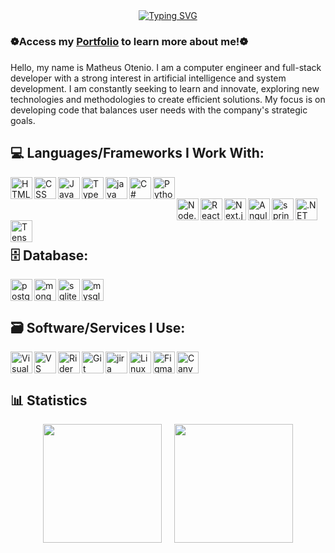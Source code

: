 <link rel="stylesheet" type='text/css' href="https://cdn.jsdelivr.net/gh/devicons/devicon@latest/devicon.min.css" />
          
<div align="center">
  <a href="https://git.io/typing-svg">
  <a href="https://git.io/typing-svg"><img src="https://readme-typing-svg.demolab.com?font=Fira+Code&pause=1000&color=62F729&background=24975C00&center=true&width=435&lines=%E2%82%8A+%CB%9A%E2%82%8A+%E2%9A%9CMatheus+Otenio%E2%9A%9C+%CB%9A+%E2%82%8A%CB%9A;%E2%8B%86%EF%BD%A1%EF%BE%9F%E2%98%81%EF%B8%8E%EF%BD%A1Computer+Engineer%E2%8B%86%EF%BD%A1%E2%98%81%EF%B8%8E%EF%BD%A1%E2%8B%86;%E2%96%91%E2%96%92%E2%96%93Full+Stack+Developer%E2%96%93%E2%96%92%E2%96%91" alt="Typing SVG" />
  </a>
</div>

### ❁Access my [Portfolio](https://portfolio-matheus-otenio.vercel.app/) to learn more about me!❁

###

Hello, my name is Matheus Otenio. I am a computer engineer and full-stack developer with a strong interest in artificial intelligence and system development. I am constantly seeking to learn and innovate, exploring new technologies and methodologies to create efficient solutions. My focus is on developing code that balances user needs with the company's strategic goals.

<div>
  
## 💻 Languages/Frameworks I Work With:
  
  <div>
    <img align="left" alt="HTML" title="HTML" width="35px" src="https://cdn.jsdelivr.net/gh/devicons/devicon/icons/html5/html5-original.svg" />
    <img align="left" alt="CSS" title="CSS" width="35px" src="https://cdn.jsdelivr.net/gh/devicons/devicon/icons/css3/css3-original.svg" />
    <img align="left" alt="JavaScript" title="JavaScript" width="35px" src="https://cdn.jsdelivr.net/gh/devicons/devicon/icons/javascript/javascript-original.svg" />
    <img align="left" alt="TypeScript" title="TypeScript" width="35px" src="https://cdn.jsdelivr.net/gh/devicons/devicon/icons/typescript/typescript-original.svg" />
    <img align="left" alt="java" title="java" width="35px" src="https://cdn.jsdelivr.net/gh/devicons/devicon@latest/icons/java/java-original.svg" />     
    <img align="left" alt="C#" title="C#" width="35px" src="https://cdn.jsdelivr.net/gh/devicons/devicon@latest/icons/csharp/csharp-original.svg" />
    <img align="left" alt="Python" title="Python" width="35px" src="https://cdn.jsdelivr.net/gh/devicons/devicon/icons/python/python-original.svg" />
    <br/><br/>
    <img align="left" alt="Node.js" title="Node.js" width="35px" src="https://cdn.jsdelivr.net/gh/devicons/devicon/icons/nodejs/nodejs-original.svg" />
    <img align="left" alt="React.js" title="React.js" width="35px" src="https://cdn.jsdelivr.net/gh/devicons/devicon/icons/react/react-original.svg"/>
    <img align="left" alt="Next.js" title="Next.js" width="35px" src="https://cdn.jsdelivr.net/gh/devicons/devicon/icons/nextjs/nextjs-original.svg" />
    <img align="left" alt="Angular" title="Angular" width="35px" src="https://cdn.jsdelivr.net/gh/devicons/devicon@latest/icons/angularjs/angularjs-original.svg" />
    <img align="left" alt="spring" title="spring" width="35px" src="https://cdn.jsdelivr.net/gh/devicons/devicon@latest/icons/spring/spring-original.svg" />
    <img align="left" alt=".NET" title=".NET" width="35px" src="https://cdn.jsdelivr.net/gh/devicons/devicon@latest/icons/dotnetcore/dotnetcore-original.svg" />
    <img align="left" alt="TensorFlow" title="TensorFlow" width="35px" src="https://cdn.jsdelivr.net/gh/devicons/devicon@latest/icons/tensorflow/tensorflow-original.svg" />
  </div>
  
<br><br>

## 🗄️ Database:  
</div>
    <img align="left" alt="postgresql" title="postgresql" width="35px" src="https://cdn.jsdelivr.net/gh/devicons/devicon@latest/icons/postgresql/postgresql-original.svg" />
    <img align="left" alt="mongodb" title="mongodb" width="35px" src="https://cdn.jsdelivr.net/gh/devicons/devicon@latest/icons/mongodb/mongodb-original.svg" />
    <img align="left" alt="sqlite" title="sqlite" width="35px" src="https://cdn.jsdelivr.net/gh/devicons/devicon@latest/icons/sqlite/sqlite-original.svg" />
    <img align="left" alt="mysql" title="mysql" width="35px" src="https://cdn.jsdelivr.net/gh/devicons/devicon@latest/icons/mysql/mysql-original.svg" />
</div>

<br><br>

## 🗃️ Software/Services I Use:
  
  <div>
    <img align="left" alt="VisualStudio" title="VisualStudio" width="35px" src="https://cdn.jsdelivr.net/gh/devicons/devicon@latest/icons/visualstudio/visualstudio-original.svg" />
    <img align="left" alt="VS Code" title="VS Code" width="35px" src="https://cdn.jsdelivr.net/gh/devicons/devicon/icons/vscode/vscode-original.svg" />
    <img align="left" alt="Rider" title="Rider" width="35px" src="https://cdn.jsdelivr.net/gh/devicons/devicon@latest/icons/rider/rider-original.svg" />  
    <img align="left" alt="Git" title="Git" width="35px" src="https://cdn.jsdelivr.net/gh/devicons/devicon/icons/git/git-original.svg" />
    <img align="left" alt="jira" title="Jira" width="35px" src="https://cdn.jsdelivr.net/gh/devicons/devicon@latest/icons/jira/jira-original.svg" />
    <img align="left" alt="Linux" title="Linux" width="35px" src="https://cdn.jsdelivr.net/gh/devicons/devicon/icons/linux/linux-original.svg" />
    <img align="left" alt="Figma" title="Figma" width="35px" src="https://cdn.jsdelivr.net/gh/devicons/devicon/icons/figma/figma-original.svg" />
    <img align="left" alt="Canva" title="Canva" width="35px" src="https://cdn.jsdelivr.net/gh/devicons/devicon@latest/icons/canva/canva-original.svg" />
  </div>

<br><br>

 ## 📊 Statistics
<div align="center">
  <img height="190em" src="https://github-readme-stats.vercel.app/api/top-langs/?username=MatheusOtenio&layout=compact&custom_title=Technologies&langs_count=8&theme=slateorange&hide=html,jupyter%20notebook" />
  &nbsp;&nbsp;&nbsp;
 <img height="190em" src="https://github-profile-summary-cards.vercel.app/api/cards/stats?username=MatheusOtenio&theme=slateorange"/>
</div>
